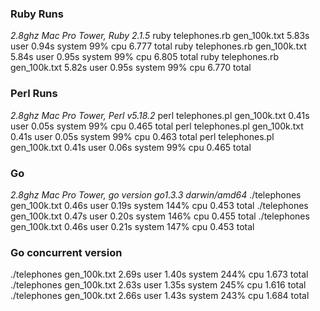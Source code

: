 ### Ruby Runs
_2.8ghz Mac Pro Tower, Ruby 2.1.5_
ruby telephones.rb gen_100k.txt  5.83s user 0.94s system 99% cpu 6.777 total
ruby telephones.rb gen_100k.txt  5.84s user 0.95s system 99% cpu 6.805 total
ruby telephones.rb gen_100k.txt  5.82s user 0.95s system 99% cpu 6.770 total

### Perl Runs
_2.8ghz Mac Pro Tower, Perl v5.18.2_
perl telephones.pl gen_100k.txt  0.41s user 0.05s system 99% cpu 0.465 total
perl telephones.pl gen_100k.txt  0.41s user 0.05s system 99% cpu 0.463 total
perl telephones.pl gen_100k.txt  0.41s user 0.06s system 99% cpu 0.465 total

### Go
_2.8ghz Mac Pro Tower, go version go1.3.3 darwin/amd64_
./telephones gen_100k.txt  0.46s user 0.19s system 144% cpu 0.453 total
./telephones gen_100k.txt  0.47s user 0.20s system 146% cpu 0.455 total
./telephones gen_100k.txt  0.46s user 0.21s system 147% cpu 0.453 total

### Go concurrent version
./telephones gen_100k.txt  2.69s user 1.40s system 244% cpu 1.673 total
./telephones gen_100k.txt  2.63s user 1.35s system 245% cpu 1.616 total
./telephones gen_100k.txt  2.66s user 1.43s system 243% cpu 1.684 total
